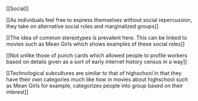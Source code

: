 [[Social]]

[[As individuals feel free to express themselves without social repercussion, they take on alternative social roles and marginalized groups]]

[[The idea of common stereotypes is prevalent here. This can be linked to movies such as Mean Girls which shows examples of these social roles]]

[[Not unlike those of punch cards which allowed people to profile workers based on details given as a sort of early internet history census in a way]]

[[Technological subcultures are similar to that of highschool in that they have their own categories much like how in movies about highschool such as Mean Girls for example, categorizes people into group based on their interest]]